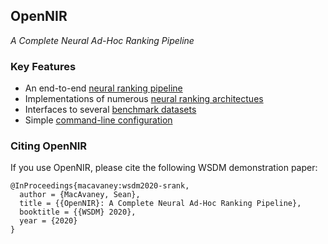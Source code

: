 ## OpenNIR

_A Complete Neural Ad-Hoc Ranking Pipeline_


### Key Features

 - An end-to-end [neural ranking pipeline](pipeline.html)
 - Implementations of numerous [neural ranking architectues](rankers.html)
 - Interfaces to several [benchmark datasets](datasets.html)
 - Simple [command-line configuration](configuration.html)


### Citing OpenNIR

If you use OpenNIR, please cite the following WSDM demonstration paper:

```
@InProceedings{macavaney:wsdm2020-srank,
  author = {MacAvaney, Sean},
  title = {{OpenNIR}: A Complete Neural Ad-Hoc Ranking Pipeline},
  booktitle = {{WSDM} 2020},
  year = {2020}
}
```
